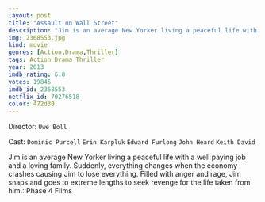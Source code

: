 ```yaml
---
layout: post
title: "Assault on Wall Street"
description: "Jim is an average New Yorker living a peaceful life with a well paying job and a loving family. Suddenly, everything changes when the economy crashes causing Jim to lose everything. Filled with anger and rage, Jim snaps and goes to extreme lengths to seek revenge for the life taken from him..."
img: 2368553.jpg
kind: movie
genres: [Action,Drama,Thriller]
tags: Action Drama Thriller 
year: 2013
imdb_rating: 6.0
votes: 19845
imdb_id: 2368553
netflix_id: 70276518
color: 472d30
---
```

Director: `Uwe Boll`  

Cast: `Dominic Purcell` `Erin Karpluk` `Edward Furlong` `John Heard` `Keith David` 

Jim is an average New Yorker living a peaceful life with a well paying job and a loving family. Suddenly, everything changes when the economy crashes causing Jim to lose everything. Filled with anger and rage, Jim snaps and goes to extreme lengths to seek revenge for the life taken from him.::Phase 4 Films